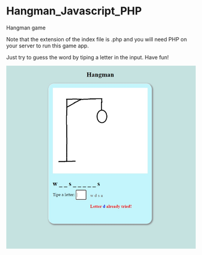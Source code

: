 # Hangman_Javascript_PHP
Hangman game


Note that the extension of the index file is .php and you will need PHP on your server to run this game app.

Just try to guess the word by tiping a letter in the input.
Have fun!

![](hangman_screenshot.jpg)


